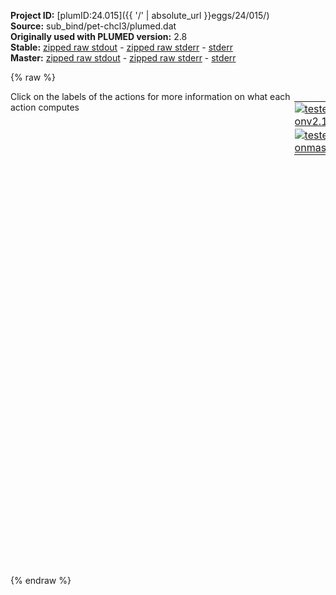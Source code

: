 **Project ID:** [plumID:24.015]({{ '/' | absolute_url }}eggs/24/015/)  
**Source:** sub_bind/pet-chcl3/plumed.dat  
**Originally used with PLUMED version:** 2.8  
**Stable:** [zipped raw stdout](plumed.dat.plumed.stdout.txt.zip) - [zipped raw stderr](plumed.dat.plumed.stderr.txt.zip) - [stderr](plumed.dat.plumed.stderr)  
**Master:** [zipped raw stdout](plumed.dat.plumed_master.stdout.txt.zip) - [zipped raw stderr](plumed.dat.plumed_master.stderr.txt.zip) - [stderr](plumed.dat.plumed_master.stderr)  

{% raw %}
<div style="width: 100%; float:left">
<div style="width: 90%; float:left" id="value_details_data/sub_bind/pet-chcl3/plumed.dat"> Click on the labels of the actions for more information on what each action computes </div>
<div style="width: 10%; float:left"><table><tr><td style="padding:1px"><a href="plumed.dat.plumed.stderr"><img src="https://img.shields.io/badge/v2.10-passing-green.svg" alt="tested onv2.10" /></a></td></tr><tr><td style="padding:1px"><a href="plumed.dat.plumed_master.stderr"><img src="https://img.shields.io/badge/master-passing-green.svg" alt="tested onmaster" /></a></td></tr></table></div></div>
<pre style="width=97%;">
<b name="data/sub_bind/pet-chcl3/plumed.datc1" onclick='showPath("data/sub_bind/pet-chcl3/plumed.dat","data/sub_bind/pet-chcl3/plumed.datc1","data/sub_bind/pet-chcl3/plumed.datc1","violet")'>c1</b><span style="display:none;" id="data/sub_bind/pet-chcl3/plumed.datc1">The CENTER_FAST action with label <b>c1</b> calculates the following quantities:<table  align="center" frame="void" width="95%" cellpadding="5%"><tr><td width="5%"><b> Quantity </b>  </td><td width="5%"><b> Type </b>  </td><td><b> Description </b> </td></tr><tr><td width="5%">c1</td><td width="5%"><font color="violet">atoms</font></td><td>virtual atom calculated by CENTER_FAST action</td></tr></table></span>: <span class="plumedtooltip" style="color:green">CENTER<span class="right">Calculate the center for a group of atoms, with arbitrary weights. <a href="https://www.plumed.org/doc-master/user-doc/html/_c_e_n_t_e_r.html" style="color:green">More details</a><i></i></span></span> <span class="plumedtooltip">ATOMS<span class="right">the group of atoms that you are calculating the Gyration Tensor for<i></i></span></span>=1-8
<b name="data/sub_bind/pet-chcl3/plumed.datc2" onclick='showPath("data/sub_bind/pet-chcl3/plumed.dat","data/sub_bind/pet-chcl3/plumed.datc2","data/sub_bind/pet-chcl3/plumed.datc2","violet")'>c2</b><span style="display:none;" id="data/sub_bind/pet-chcl3/plumed.datc2">The CENTER_FAST action with label <b>c2</b> calculates the following quantities:<table  align="center" frame="void" width="95%" cellpadding="5%"><tr><td width="5%"><b> Quantity </b>  </td><td width="5%"><b> Type </b>  </td><td><b> Description </b> </td></tr><tr><td width="5%">c2</td><td width="5%"><font color="violet">atoms</font></td><td>virtual atom calculated by CENTER_FAST action</td></tr></table></span>: <span class="plumedtooltip" style="color:green">CENTER<span class="right">Calculate the center for a group of atoms, with arbitrary weights. <a href="https://www.plumed.org/doc-master/user-doc/html/_c_e_n_t_e_r.html" style="color:green">More details</a><i></i></span></span> <span class="plumedtooltip">ATOMS<span class="right">the group of atoms that you are calculating the Gyration Tensor for<i></i></span></span>=22-46

<b name="data/sub_bind/pet-chcl3/plumed.datd" onclick='showPath("data/sub_bind/pet-chcl3/plumed.dat","data/sub_bind/pet-chcl3/plumed.datd","data/sub_bind/pet-chcl3/plumed.datd","black")'>d</b><span style="display:none;" id="data/sub_bind/pet-chcl3/plumed.datd">The DISTANCE action with label <b>d</b> calculates the following quantities:<table  align="center" frame="void" width="95%" cellpadding="5%"><tr><td width="5%"><b> Quantity </b>  </td><td width="5%"><b> Type </b>  </td><td><b> Description </b> </td></tr><tr><td width="5%">d</td><td width="5%"><font color="black">scalar</font></td><td>the DISTANCE between this pair of atoms</td></tr></table></span>: <span class="plumedtooltip" style="color:green">DISTANCE<span class="right">Calculate the distance between a pair of atoms. <a href="https://www.plumed.org/doc-master/user-doc/html/_d_i_s_t_a_n_c_e.html" style="color:green">More details</a><i></i></span></span> <span class="plumedtooltip">ATOMS<span class="right">the pair of atom that we are calculating the distance between<i></i></span></span>=<b name="data/sub_bind/pet-chcl3/plumed.datc1">c1</b>,<b name="data/sub_bind/pet-chcl3/plumed.datc2">c2</b>

<span style="color:blue" class="comment"># stop simulation as soon as the substrate leaves the active binding site</span>
<span class="plumedtooltip" style="color:green">COMMITTOR<span class="right">Does a committor analysis. <a href="https://www.plumed.org/doc-master/user-doc/html/_c_o_m_m_i_t_t_o_r.html" style="color:green">More details</a><i></i></span></span> ...
  <span class="plumedtooltip">ARG<span class="right">the labels of the values which is being used to define the committor surface<i></i></span></span>=<b name="data/sub_bind/pet-chcl3/plumed.datd">d</b>
  <span class="plumedtooltip">STRIDE<span class="right"> the frequency with which the CVs are analyzed<i></i></span></span>=100
  <span class="plumedtooltip">BASIN_LL1<span class="right">List of lower limits for basin #<i></i></span></span>=1.5
  <span class="plumedtooltip">BASIN_UL1<span class="right">List of upper limits for basin #<i></i></span></span>=3.0
  <span class="plumedtooltip">FILE<span class="right">the name of the file on which to output the reached basin<i></i></span></span>=commit.log <span class="plumedtooltip">FMT<span class="right">the format that should be used to output real numbers<i></i></span></span>=%8.4f
... COMMITTOR
<br/><span style="display:none;" id="data/sub_bind/pet-chcl3/plumed.dat">The COMMITTOR action with label <b></b> calculates something</span><span class="plumedtooltip" style="color:green">PRINT<span class="right">Print quantities to a file. <a href="https://www.plumed.org/doc-master/user-doc/html/_p_r_i_n_t.html" style="color:green">More details</a><i></i></span></span> <span class="plumedtooltip">ARG<span class="right">the labels of the values that you would like to print to the file<i></i></span></span>=* <span class="plumedtooltip">FILE<span class="right">the name of the file on which to output these quantities<i></i></span></span>=COLVAR <span class="plumedtooltip">STRIDE<span class="right"> the frequency with which the quantities of interest should be output<i></i></span></span>=500
</pre>
{% endraw %}
